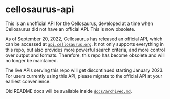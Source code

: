 # cellosaurus-api

This is an unofficial API for the Cellosaurus, developed at a time when Cellosaurus did not have an official API. This is now obsolete.

As of September 20, 2022, Cellosaurus has released an official API, which can be accessed at [`api.cellosaurus.org`](https://api.cellosaurus.org). It not only supports everything in this repo, but also provides more powerful search criteria, and more control over output and formats. Therefore, this repo has become obsolete and will no longer be maintained.

The live APIs serving this repo will get discontinued starting January 2023. For users currently using this API, please migrate to the official API at your earliest convenience.

Old README docs will be available inside [`docs/archived.md`](/docs/archived.md).
